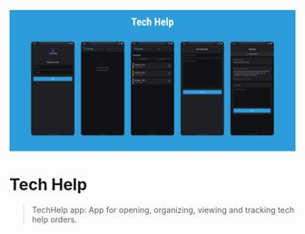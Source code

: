 ![Tech Help App by Diego Goulart](assets/banner_small.png)
# Tech Help
> TechHelp app: App for opening, organizing, viewing and tracking tech help orders.